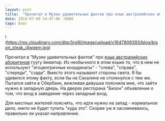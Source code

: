 ```yaml
---
layout: post
title:  "Прочитал в Музее удивительных фактов про язык австралийских аборигенов гуугу йимитир"
date: 2014-07-09 14:47:00 -0000
tags: Блог
---
```


!(https://res.cloudinary.com/dlqc5rp9l/image/upload/v1647909393/blog/bison_steak_i4wqem.jpg)

Прочитал в "Музее удивительных фактов" про [язык австралийских аборигенов](http://muzey-factov.ru/tag/languages#5922) гуугу йимитир. Из необычного в этом языке то, что в нем не используют "эгоцентричные координаты" - "слева", "справа", "спереди", "сзади". Вместо этого называют стороны света. Я бы удивился этому факту, если бы на Сахалине не столкнулся с тем же. Пытался зайти в Сбербанк, вежливая девушка пояснила мне, что зайти нужно в западную дверь. На дверях ресторана "Бизон" объявление о том, что вход в заведение через западный вход. 

Для местных жителей пояснять, что идти нужно на запад - нормальное дело, никто не будет тупить "куда это". Скорее уж я засомневаюсь, правильно ли указал направление.

 




